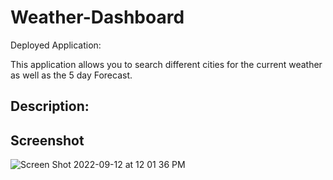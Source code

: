 # Weather-Dashboard
Deployed Application: 

This application allows you to search different cities for the current weather as well as the 5 day Forecast.

## Description:


















## Screenshot
![Screen Shot 2022-09-12 at 12 01 36 PM](https://user-images.githubusercontent.com/109236891/189713442-2d61cb4c-4e9a-4f7c-b645-47419bf973ee.png)
